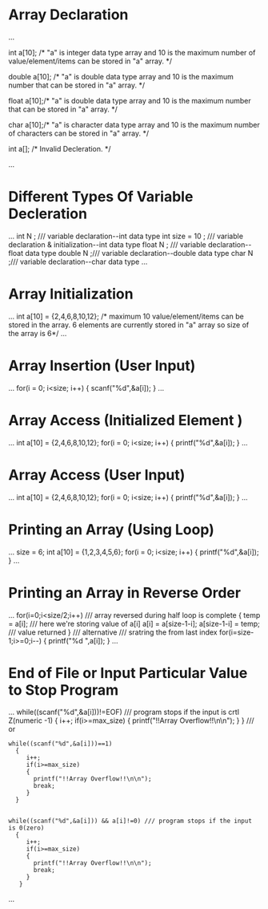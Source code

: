 # Array Declaration

...

int a[10]; /* "a" is integer data type array and 10 is the maximum number of value/element/items can be stored in "a" array. */

double a[10]; /* "a" is double data type array and 10 is the maximum number that can be stored in "a" array. */

float a[10];/* "a" is double data type array and 10 is the maximum number that can be stored in "a" array. */

char a[10];/* "a" is character data type array and 10 is the maximum number of characters can be stored in "a" array. */

int a[]; /* Invalid Decleration. */

...

# Different Types Of Variable Decleration
...
int N ; /// variable declaration--int data type
int size = 10 ; /// variable declaration & initialization--int data type
float N ; /// variable declaration--float data type
double N ;/// variable declaration--double data type
char N ;/// variable declaration--char data type
...

# Array Initialization

...
int a[10] = {2,4,6,8,10,12}; /* maximum 10 value/element/items can be stored in the array. 6 elements are currently stored in "a" array so size of the array is 6*/ 
...

# Array Insertion (User Input)

...
for(i = 0; i<size; i++) 
{
 scanf("%d",&a[i]); 
}
...

# Array Access (Initialized Element )

...
int a[10] = {2,4,6,8,10,12};
for(i = 0; i<size; i++) 
{
 printf("%d",&a[i]); 
}
...

# Array Access (User Input)

...
int a[10] = {2,4,6,8,10,12};
for(i = 0; i<size; i++) 
{
 printf("%d",&a[i]); 
}
...

# Printing an Array (Using Loop)

...
size = 6;
int a[10] = {1,2,3,4,5,6};
for(i = 0; i<size; i++) 
{
 printf("%d",&a[i]); 
}
...

# Printing an Array in Reverse Order

...
 for(i=0;i<size/2;i++) /// array reversed during half loop is complete
  {
         temp = a[i]; /// here we're storing value of a[i]
         a[i] = a[size-1-i]; 
         a[size-1-i] = temp; /// value returned
    }
    /// alternative 
    /// sratring the from last index
    for(i=size-1;i>=0;i--)
    {
       printf("%d ",a[i]);
    }
 ... 
 
 # End of File or Input Particular Value to Stop Program
 
...
 while((scanf("%d",&a[i]))!=EOF)  /// program stops if the input is crtl Z(numeric -1) 
      {
         i++;
         if(i>=max_size)
         {
           printf("!!Array Overflow!!\n\n");
         }
      }
/// or

    while((scanf("%d",&a[i]))==1)
      {
         i++;
         if(i>=max_size)
         {
           printf("!!Array Overflow!!\n\n");
           break;
         }
      }
      
   
    while((scanf("%d",&a[i])) && a[i]!=0) /// program stops if the input is 0(zero)
      {
         i++;
         if(i>=max_size)
         {
           printf("!!Array Overflow!!\n\n");
           break;
         }
       }
   ... 
